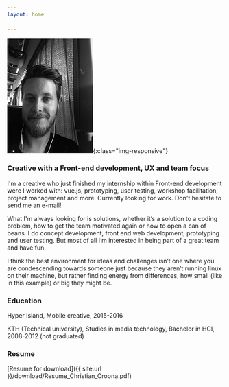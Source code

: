 ```yaml
---
layout: home

---
```


![patch](/images/profilepic.png){:class="img-responsive"}

### Creative with a Front-end development, UX and team focus

I'm a creative who just finished my internship within Front-end development were I worked with: vue.js, prototyping, user testing, workshop facilitation, project management and more. Currently looking for work. Don't hesitate to send me an e-mail!

What I'm always looking for is solutions, whether it’s a solution to a coding problem, how to get the team motivated again or how to open a can of beans. I do concept development, front end web development, prototyping and user testing. But most of all I’m interested in being part of a great team and have fun.

I think the best environment for ideas and challenges isn’t one where you are condescending towards someone just because they aren’t running linux on their machine, but rather finding energy from differences, how small (like in this example) or big they might be.


### Education


Hyper Island, Mobile creative, 2015-2016

KTH (Technical university), Studies in media technology, Bachelor in HCI, 2008-2012 (not graduated)

### Resume

[Resume for download]({{ site.url }}/download/Resume_Christian_Croona.pdf)
